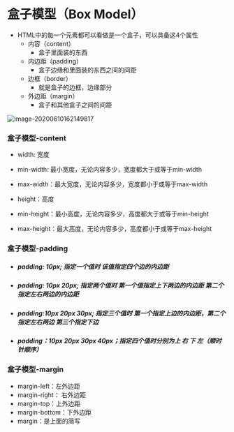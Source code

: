 # 盒子模型（Box Model）

* HTML中的每一个元素都可以看做是一个盒子，可以具备这4个属性
  * 内容（content）
    * 盒子里面装的东西
  * 内边距（padding）
    * 盒子边缘和里面装的东西之间的间距
  * 边框（border）
    * 就是盒子的边框，边缘部分
  * 外边距（margin）
    * 盒子和其他盒子之间的间距

![image-20200610162149817](C:\Users\wupeng\AppData\Roaming\Typora\typora-user-images\image-20200610162149817.png)

### 盒子模型-content

* width: 宽度
* min-width: 最小宽度，无论内容多少，宽度都大于或等于min-width
* max-width：最大宽度，无论内容多少，宽度都小于或等于max-width



* height：高度

* min-height：最小高度，无论内容多少，高度都大于或等于min-height

* max-height：最大高度，无论内容多少，高度都小于或等于max-height

  

### 盒子模型-padding

* ##### padding: 10px; 指定一个值时 该值指定四个边的内边距

* ##### padding: 10px 20px; 指定两个值时 第一个值指定上下两边的内边距 第二个指定左右两边的内边距

* ##### padding:10px 20px 30px; 指定三个值时 第一个指定上边的内边距，第二个指定左右两边 第三个指定下边

* ##### padding：10px 20px 30px 40px；指定四个值时分别为上 右 下 左（顺时针顺序）



### 盒子模型-margin

* margin-left：左外边距
* margin-right： 右外边距
* margin-top：上外边距
* margin-bottom：下外边距
* margin：是上面的简写





